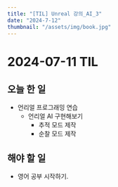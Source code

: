```yaml
---
title: "[TIL] Unreal 강의_AI_3"
date: "2024-7-12"
thumbnail: "/assets/img/book.jpg"
---
```


# 2024-07-11 TIL

## 오늘 한 일

- 언리얼 프로그래밍 연습
    - 언리얼 AI 구현해보기
      - 추적 모드 제작
      - 순찰 모드 제작

## 해야 할 일

- 영어 공부 시작하기.

